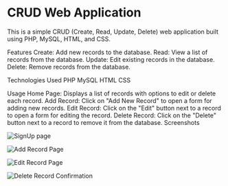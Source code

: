 # CRUD Web Application
This is a simple CRUD (Create, Read, Update, Delete) web application built using PHP, MySQL, HTML, and CSS.

Features
Create: Add new records to the database.
Read: View a list of records from the database.
Update: Edit existing records in the database.
Delete: Remove records from the database.

Technologies Used
PHP
MySQL
HTML
CSS

Usage
Home Page: Displays a list of records with options to edit or delete each record.
Add Record: Click on "Add New Record" to open a form for adding new records.
Edit Record: Click on the "Edit" button next to a record to open a form for editing the record.
Delete Record: Click on the "Delete" button next to a record to remove it from the database.
Screenshots

![SignUp page](![image](https://github.com/Jyothikayy/crud_website-php-mySQL/assets/125146575/6947733e-99e7-4b64-aa03-a9f6b2327c3b))

![Add Record Page](path/to/add_record_screenshot.png)

![Edit Record Page](path/to/edit_record_screenshot.png)

![Delete Record Confirmation](path/to/delete_record_confirmation.png)



